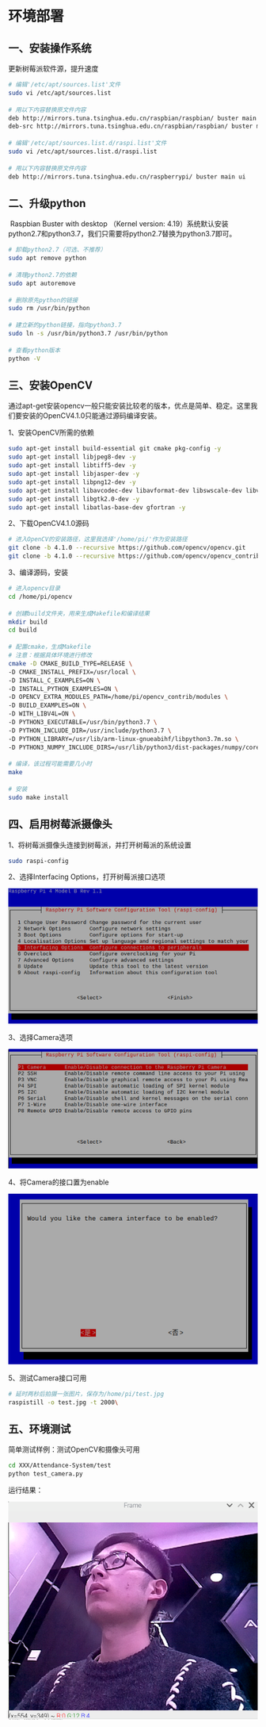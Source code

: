 # 环境部署

## 一、安装操作系统

更新树莓派软件源，提升速度

```sh
# 编辑'/etc/apt/sources.list'文件
sudo vi /etc/apt/sources.list

# 用以下内容替换原文件内容
deb http://mirrors.tuna.tsinghua.edu.cn/raspbian/raspbian/ buster main non-free contrib
deb-src http://mirrors.tuna.tsinghua.edu.cn/raspbian/raspbian/ buster main non-free contrib

# 编辑'/etc/apt/sources.list.d/raspi.list'文件
sudo vi /etc/apt/sources.list.d/raspi.list

# 用以下内容替换原文件内容
deb http://mirrors.tuna.tsinghua.edu.cn/raspberrypi/ buster main ui
```



## 二、升级python

​		Raspbian Buster with desktop （Kernel version: 4.19）系统默认安装python2.7和python3.7，我们只需要将python2.7替换为python3.7即可。

```sh
# 卸载python2.7（可选、不推荐）
sudo apt remove python

# 清理python2.7的依赖
sudo apt autoremove

# 删除原先python的链接
sudo rm /usr/bin/python

# 建立新的python链接，指向python3.7
sudo ln -s /usr/bin/python3.7 /usr/bin/python

# 查看python版本
python -V
```



## 三、安装OpenCV

​		通过apt-get安装opencv一般只能安装比较老的版本，优点是简单、稳定。这里我们要安装的OpenCV4.1.0只能通过源码编译安装。

1、安装OpenCV所需的依赖

```sh
sudo apt-get install build-essential git cmake pkg-config -y
sudo apt-get install libjpeg8-dev -y
sudo apt-get install libtiff5-dev -y
sudo apt-get install libjasper-dev -y
sudo apt-get install libpng12-dev -y
sudo apt-get install libavcodec-dev libavformat-dev libswscale-dev libv4l-dev -y
sudo apt-get install libgtk2.0-dev -y
sudo apt-get install libatlas-base-dev gfortran -y
```

2、下载OpenCV4.1.0源码

```sh
# 进入OpenCV的安装路径，这里我选择'/home/pi/'作为安装路径
git clone -b 4.1.0 --recursive https://github.com/opencv/opencv.git
git clone -b 4.1.0 --recursive https://github.com/opencv/opencv_contrib.git
```

3、编译源码，安装

```sh
# 进入opencv目录
cd /home/pi/opencv

# 创建build文件夹，用来生成Makefile和编译结果
mkdir build
cd build

# 配置cmake，生成Makefile
# 注意：根据具体环境进行修改
cmake -D CMAKE_BUILD_TYPE=RELEASE \
-D CMAKE_INSTALL_PREFIX=/usr/local \
-D INSTALL_C_EXAMPLES=ON \
-D INSTALL_PYTHON_EXAMPLES=ON \
-D OPENCV_EXTRA_MODULES_PATH=/home/pi/opencv_contrib/modules \
-D BUILD_EXAMPLES=ON \
-D WITH_LIBV4L=ON \
-D PYTHON3_EXECUTABLE=/usr/bin/python3.7 \
-D PYTHON_INCLUDE_DIR=/usr/include/python3.7 \
-D PYTHON_LIBRARY=/usr/lib/arm-linux-gnueabihf/libpython3.7m.so \
-D PYTHON3_NUMPY_INCLUDE_DIRS=/usr/lib/python3/dist-packages/numpy/core/include \

# 编译，该过程可能需要几小时
make

# 安装
sudo make install
```



## 四、启用树莓派摄像头

1、将树莓派摄像头连接到树莓派，并打开树莓派的系统设置

```sh
sudo raspi-config
```

2、选择Interfacing Options，打开树莓派接口选项

![InterfacingOptions](../imgs/InterfacingOptions.png)

3、选择Camera选项

![SelectCamera](../imgs/SelectCamera.png)

4、将Camera的接口置为enable

![EnableCamera](../imgs/EnableCamera.png)

5、测试Camera接口可用

```sh
# 延时两秒后拍摄一张图片，保存为/home/pi/test.jpg
raspistill -o test.jpg -t 2000\
```



## 五、环境测试

简单测试样例：测试OpenCV和摄像头可用

```sh
cd XXX/Attendance-System/test
python test_camera.py
```

运行结果：

![TestCamera](../imgs/TestCamera.png)

